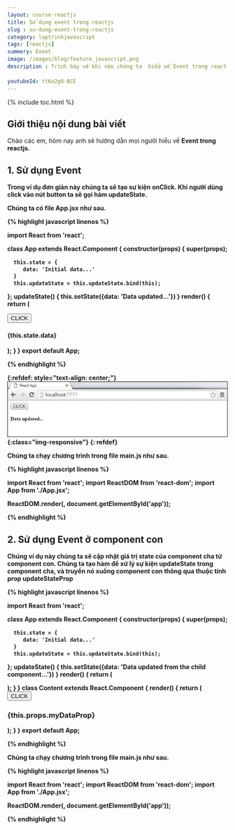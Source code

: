 ```yaml
---
layout: course-reactjs
title: Sử dụng event trong reactjs 
slug : su-dung-event-trong-reactjs
category: laptrinhjavascript
tags: [reactjs]
summery: Event
image: /images/blog/feature_javascript.png
description : Trình bày về khi nào chúng ta  hiểu về Event trong react. Lần lượt giới thiệu và và đi qua các ví dụ về Event được sử dụng trong reactjs.

youtubeId: ttKo2gO-BCE
---
```


{% include toc.html %}

## **Giới thiệu nội dung bài viết**

Chào các em, hôm nay anh sẽ hướng dẫn mọi người hiểu về <b> Event <b> trong reactjs. 



## **1. Sử dụng Event**

Trong ví dụ đơn giản này chúng ta sẽ tạo sự kiện onClick. Khi người dùng click vào nút button ta sẽ gọi hàm updateState.

Chúng ta có file App.jsx như sau.


{% highlight javascript  linenos %}

import React from 'react';

class App extends React.Component {
   constructor(props) {
      super(props);
      
      this.state = {
         data: 'Initial data...'
      }
      this.updateState = this.updateState.bind(this);
   };
   updateState() {
      this.setState({data: 'Data updated...'})
   }
   render() {
      return (
         <div>
            <button onClick = {this.updateState}>CLICK</button>
            <h4>{this.state.data}</h4>
         </div>
      );
   }
}
export default App;

{% endhighlight %}

{:refdef: style="text-align: center;"}
![reactjs ](/images/post/reactjs/react-events-simple.jpeg){:class="img-responsive"}
{: refdef}

Chúng ta chạy chương trình trong file main.js như sau.

{% highlight javascript  linenos %}

import React from 'react';
import ReactDOM from 'react-dom';
import App from './App.jsx';

ReactDOM.render(<App/>, document.getElementById('app'));

{% endhighlight %}

## **2. Sử dụng Event ở component con**

Chúng ví dụ này chúng ta sẽ cập nhật giá trị state của component cha từ component con. Chúng ta tạo hàm để xử lý sự kiện updateState trong component cha, và truyền nó xuống component con thông qua thuộc tính prop updateStateProp

{% highlight javascript  linenos %}

import React from 'react';

class App extends React.Component {
   constructor(props) {
      super(props);
      
      this.state = {
         data: 'Initial data...'
      }
      this.updateState = this.updateState.bind(this);
   };
   updateState() {
      this.setState({data: 'Data updated from the child component...'})
   }
   render() {
      return (
         <div>
            <Content myDataProp = {this.state.data} 
               updateStateProp = {this.updateState}></Content>
         </div>
      );
   }
}
class Content extends React.Component {
   render() {
      return (
         <div>
            <button onClick = {this.props.updateStateProp}>CLICK</button>
            <h3>{this.props.myDataProp}</h3>
         </div>
      );
   }
}
export default App;

{% endhighlight %}

Chúng ta chạy chương trình trong file main.js như sau.

{% highlight javascript  linenos %}

import React from 'react';
import ReactDOM from 'react-dom';
import App from './App.jsx';

ReactDOM.render(<App/>, document.getElementById('app'));

{% endhighlight %}






